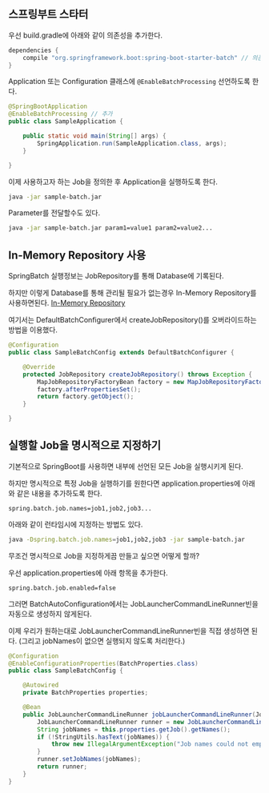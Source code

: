 ## 스프링부트 스타터

우선 build.gradle에 아래와 같이 의존성을 추가한다.
```gradle
dependencies {
    compile "org.springframework.boot:spring-boot-starter-batch" // 의존성 추가
}
```

Application 또는 Configuration 클래스에 `@EnableBatchProcessing` 선언하도록 한다.
```java
@SpringBootApplication
@EnableBatchProcessing // 추가
public class SampleApplication {

    public static void main(String[] args) {
        SpringApplication.run(SampleApplication.class, args);
    }

}
```

이제 사용하고자 하는 Job을 정의한 후 Application을 실행하도록 한다.
```bash
java -jar sample-batch.jar
```

Parameter를 전달할수도 있다.
```bash
java -jar sample-batch.jar param1=value1 param2=value2...
```

## In-Memory Repository 사용

SpringBatch 실행정보는 JobRepository를 통해 Database에 기록된다.

하지만 이렇게 Database를 통해 관리될 필요가 없는경우 In-Memory Repository를 사용하면된다.
[In-Memory Repository](https://docs.spring.io/spring-batch/reference/html/configureJob.html#inMemoryRepository)

여기서는 DefaultBatchConfigurer에서 createJobRepository()를 오버라이드하는 방법을 이용했다.
```java
@Configuration
public class SampleBatchConfig extends DefaultBatchConfigurer {

    @Override
    protected JobRepository createJobRepository() throws Exception {
        MapJobRepositoryFactoryBean factory = new MapJobRepositoryFactoryBean();
        factory.afterPropertiesSet();
        return factory.getObject();
    }

}
```

## 실행할 Job을 명시적으로 지정하기

기본적으로 SpringBoot를 사용하면 내부에 선언된 모든 Job을 실행시키게 된다.

하지만 명시적으로 특정 Job을 실행하기를 원한다면 application.properties에 아래와 같은 내용을 추가하도록 한다.
```properties
spring.batch.job.names=job1,job2,job3...
```

아래와 같이 런타임시에 지정하는 방법도 있다.
```bash
java -Dspring.batch.job.names=job1,job2,job3 -jar sample-batch.jar
```

무조건 명시적으로 Job을 지정하게끔 만들고 싶으면 어떻게 할까?

우선 application.properties에 아래 항목을 추가한다.
```properties
spring.batch.job.enabled=false
```

그러면 BatchAutoConfiguration에서는 JobLauncherCommandLineRunner빈을 자동으로 생성하지 않게된다.

이제 우리가 원하는대로 JobLauncherCommandLineRunner빈을 직접 생성하면 된다. (그리고 jobNames이 없으면 실행되지 않도록 처리한다.)
```java
@Configuration
@EnableConfigurationProperties(BatchProperties.class)
public class SampleBatchConfig {

    @Autowired
    private BatchProperties properties;

    @Bean
    public JobLauncherCommandLineRunner jobLauncherCommandLineRunner(JobLauncher jobLauncher, JobExplorer jobExplorer) {
        JobLauncherCommandLineRunner runner = new JobLauncherCommandLineRunner(jobLauncher, jobExplorer);
        String jobNames = this.properties.getJob().getNames();
        if (!StringUtils.hasText(jobNames)) {
            throw new IllegalArgumentException("Job names could not empty!"); // jobNames가 비어있으면 에러!
        }
        runner.setJobNames(jobNames);
        return runner;
    }
}

```
